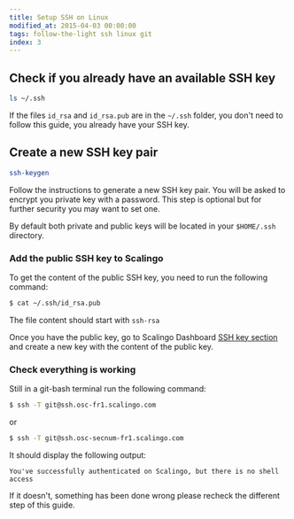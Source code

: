 ```yaml
---
title: Setup SSH on Linux
modified_at: 2015-04-03 00:00:00
tags: follow-the-light ssh linux git
index: 3
---
```


## Check if you already have an available SSH key

```bash
ls ~/.ssh
```

If the files `id_rsa` and `id_rsa.pub` are in the `~/.ssh` folder, you don't
need to follow this guide, you already have your SSH key.

## Create a new SSH key pair

```bash
ssh-keygen
```

Follow the instructions to generate a new SSH key pair. You will be asked to encrypt
you private key with a password. This step is optional but for further security you may
want to set one.

By default both private and public keys will be located in your `$HOME/.ssh` directory.

### Add the public SSH key to Scalingo

To get the content of the public SSH key, you need to run the following command:

```bash
$ cat ~/.ssh/id_rsa.pub
```

The file content should start with `ssh-rsa`

Once you have the public key, go to Scalingo Dashboard [SSH key section](https://dashboard.scalingo.com/account/keys) and
create a new key with the content of the public key.

### Check everything is working

Still in a git-bash terminal run the following command:

```bash
$ ssh -T git@ssh.osc-fr1.scalingo.com
```
or
```bash
$ ssh -T git@ssh.osc-secnum-fr1.scalingo.com
```

It should display the following output:

```
You've successfully authenticated on Scalingo, but there is no shell access
```

If it doesn't, something has been done wrong please recheck the different step
of this guide.
